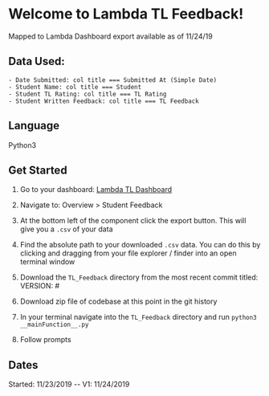 # Welcome to Lambda TL Feedback!
Mapped to Lambda Dashboard export available as of 11/24/19

## Data Used:
    - Date Submitted: col title === Submitted At (Simple Date)
    - Student Name: col title === Student 
    - Student TL Rating: col title === TL Rating
    - Student Written Feedback: col title === TL Feedback

## Language
Python3

## Get Started
1. Go to your dashboard: [Lambda TL Dashboard](https://www.dashboards.lambdaschool.com)
2. Navigate to: Overview > Student Feedback
3. At the bottom left of the component click the export button. This will give you a `.csv` of your data
4. Find the absolute path to your downloaded `.csv` data. You can do this by clicking and dragging from your file explorer / finder into an open terminal window

5. Download the `TL_Feedback` directory from the most recent commit titled: VERSION: # 
6. Download zip file of codebase at this point in the git history
7. In your terminal navigate into the `TL_Feedback` directory and run `python3 __mainFunction__.py`

7. Follow prompts

## Dates
Started: 11/23/2019 -- V1: 11/24/2019